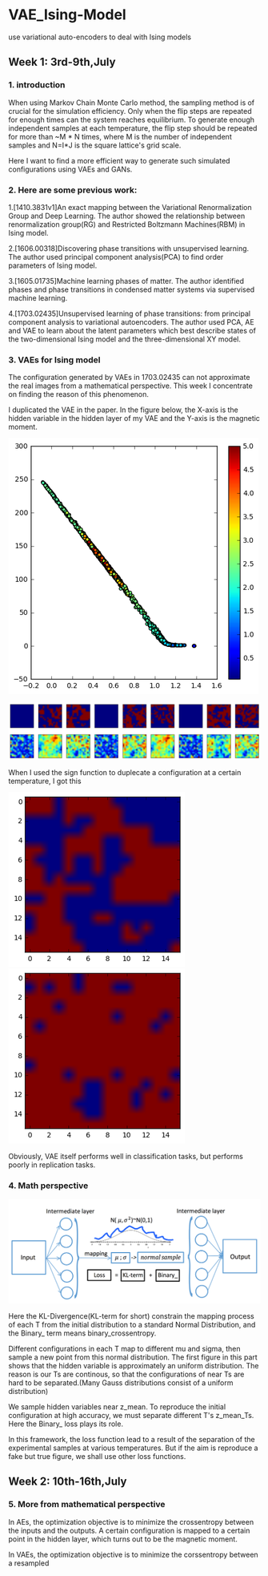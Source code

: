 # VAE_Ising-Model
use variational auto-encoders to deal with Ising models


Week 1: 3rd-9th,July
----
### 1. introduction
When using Markov Chain Monte Carlo method, the sampling method is of crucial for the simulation efficiency. Only when the flip steps are repeated for enough times can the system reaches equilibrium. To generate enough independent samples at each temperature, the flip step should be repeated for more than ~M * N times, where M is the number of independent samples and N=I*J is the square lattice's grid scale.

Here I want to find a more efficient way to generate such simulated configurations using VAEs and GANs.

### 2. Here are some previous work:
1.[1410.3831v1]An exact mapping between the Variational Renormalization Group and Deep Learning. The author showed the relationship between renormalization group(RG) and Restricted Boltzmann Machines(RBM) in Ising model.

2.[1606.00318]Discovering phase transitions with unsupervised learning. The author used principal component analysis(PCA) to find order parameters of Ising model.

3.[1605.01735]Machine learning phases of matter. The author identified phases and phase transitions in condensed matter systems via supervised machine learning.

4.[1703.02435]Unsupervised learning of phase transitions: from principal component analysis to variational autoencoders. The author used PCA, AE and VAE to learn about the latent parameters which best describe states of the two-dimensional Ising model and the three-dimensional XY model.

### 3. VAEs for Ising model
The configuration generated by VAEs in 1703.02435 can not approximate the real images from a mathematical perspective. This week I concentrate on finding the reason of this phenomenon.

I duplicated the VAE in the paper. In the figure below, the X-axis is the hidden variable in the hidden layer of my VAE and the Y-axis is the magnetic moment.

![image](https://github.com/tensorstone/VAE_Ising-Model/blob/master/A%20line%E4%B8%80%E6%9D%A1%E7%9B%B4%E7%BA%BF.png)

![image](https://github.com/tensorstone/VAE_Ising-Model/blob/master/Generated_VAE%E7%94%9F%E6%88%90.png)

When I used the sign function to duplecate a configuration at a certain temperature, I got this

![image](https://github.com/tensorstone/VAE_Ising-Model/blob/master/Gen2.png)
![image](https://github.com/tensorstone/VAE_Ising-Model/blob/master/Gen1.png)

Obviously, VAE itself performs well in classification tasks, but performs poorly in replication tasks.

### 4. Math perspective
![image](https://github.com/tensorstone/VAE_Ising-Model/blob/master/NetVisualize.png)

Here the KL-Divergence(KL-term for short) constrain the mapping process of each T from the initial distribution to a standard Normal Distribution, and the Binary_ term means binary_crossentropy. 

Different configurations in each T map to different mu and sigma, then sample a new point from this normal distribution. The first figure in this part shows that the hidden variable is approximately an uniform distribution. The reason is our Ts are continous, so that the configurations of near Ts are hard to be separated.(Many Gauss distributions consist of a uniform distribution)

We sample hidden variables near z_mean. To reproduce the initial configuration at high accuracy, we must separate different T's z_mean_Ts. Here the Binary_ loss plays its role. 

In this framework, the loss function lead to a result of the separation of the experimental samples at various temperatures. But if the aim is reproduce a fake but true figure, we shall use other loss functions.

Week 2: 10th-16th,July
----
### 5. More from mathematical perspective 
In AEs, the optimization objective is to minimize the crossentropy between the inputs and the outputs. A certain configuration is mapped to a certain point in the hidden layer, which turns out to be the magnetic moment.

In VAEs, the optimization objective is to minimize the corssentropy between a resampled 



